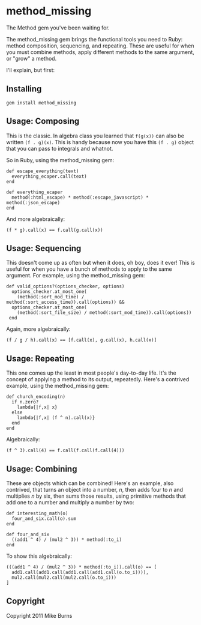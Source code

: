 method\_missing
==============

The Method gem you've been waiting for.

The method\_missing gem brings the functional tools you need to Ruby: method composition, sequencing, and repeating. These are useful for when you must combine methods, apply different methods to the same argument, or "grow" a method.

I'll explain, but first:

Installing
----------

    gem install method_missing

Usage: Composing
----------------

This is the classic. In algebra class you learned that `f(g(x))` can also be written `(f . g)(x)`. This is handy because now you have this `(f . g)` object that you can pass to integrals and whatnot.

So in Ruby, using the method\_missing gem:

    def escape_everything(text)
      everything_ecaper.call(text)
    end

    def everything_ecaper
      method(:html_escape) * method(:escape_javascript) * method(:json_escape)
    end

And more algebraically:

    (f * g).call(x) == f.call(g.call(x))

Usage: Sequencing
-----------------

This doesn't come up as often but when it does, oh boy, does it ever! This is useful for when you have a bunch of methods to apply to the same argument. For example, using the method\_missing gem:

    def valid_options?(options_checker, options)
      options_checker.at_most_one(
        (method(:sort_mod_time) / method(:sort_access_time)).call(options)) &&
      options_checker.at_most_one(
        (method(:sort_file_size) / method(:sort_mod_time)).call(options))
     end
      
Again, more algebraically:

    (f / g / h).call(x) == [f.call(x), g.call(x), h.call(x)]

Usage: Repeating
----------------

This one comes up the least in most people's day-to-day life. It's the concept of applying a method to its output, repeatedly. Here's a contrived example, using the method\_missing gem:

    def church_encoding(n)
      if n.zero?
        lambda{|f,x| x}
      else
        lambda{|f,x| (f ^ n).call(x)}
      end
    end

Algebraically:

    (f ^ 3).call(4) == f.call(f.call(f.call(4)))

Usage: Combining
----------------

These are objects which can be combined! Here's an example, also contrived, that turns an object into a number, *n*, then adds four to *n* and multiplies *n* by six, then sums those results, using primitive methods that add one to a number and multiply a number by two:

    def interesting_math(o)
      four_and_six.call(o).sum
    end

    def four_and_six
      ((add1 ^ 4) / (mul2 ^ 3)) * method(:to_i)
    end

To show this algebraically:

    (((add1 ^ 4) / (mul2 ^ 3)) * method(:to_i)).call(o) == [
      add1.call(add1.call(add1.call(add1.call(o.to_i)))),
      mul2.call(mul2.call(mul2.call(o.to_i)))
    ]

Copyright
---------
Copyright 2011 Mike Burns
